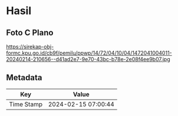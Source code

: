 # Hasil

## Foto C Plano

https://sirekap-obj-formc.kpu.go.id/cb9f/pemilu/ppwp/14/72/04/10/04/1472041004011-20240214-210656--d41ad2e7-9e70-43bc-b78e-2e08f4ee9b07.jpg


## Metadata

| Key        | Value               |
| ---------- | ------------------- |
| Time Stamp | 2024-02-15 07:00:44 |



